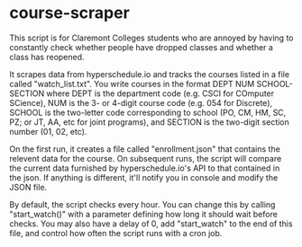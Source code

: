 # course-scraper

This script is for Claremont Colleges students who are annoyed by having to
constantly check whether people have dropped classes and whether a class has
reopened.

It scrapes data from hyperschedule.io and tracks the courses listed in a file
called "watch_list.txt". You write courses in the format DEPT NUM
SCHOOL-SECTION where DEPT is the department code (e.g. CSCI for COmputer
SCience), NUM is the 3- or 4-digit course code (e.g. 054 for Discrete), SCHOOL
is the two-letter code corresponding to school (PO, CM, HM, SC, PZ; or JT, AA,
etc for joint programs), and SECTION is the two-digit section number (01, 02,
etc).

On the first run, it creates a file called "enrollment.json" that contains the
relevent data for the course. On subsequent runs, the script will compare the
current data furnished by hyperschedule.io's API to that contained in the json.
If anything is different, it'll notify you in console and modify the JSON file.

By default, the script checks every hour. You can change this by calling
"start_watch()" with a parameter defining how long it should wait before
checks. You may also have a delay of 0, add "start_watch" to the end of this
file, and control how often the script runs with a cron job.
